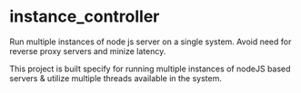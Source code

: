 # instance_controller
Run multiple instances of node js server on a single system. Avoid need for reverse proxy servers and minize latency.

This project is built specify for running multiple instances of nodeJS based servers & utilize multiple threads available in the system.

